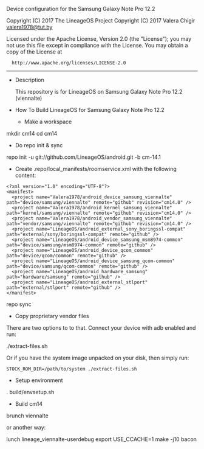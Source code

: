 Device configuration for the Samsung Galaxy Note Pro 12.2

Copyright (C) 2017 The LineageOS Project
Copyright (C) 2017 Valera Chigir <valera1978@tut.by>

 Licensed under the Apache License, Version 2.0 (the "License");
 you may not use this file except in compliance with the License.
 You may obtain a copy of the License at

      http://www.apache.org/licenses/LICENSE-2.0

------------------------------------------------------------------

* Description

  This repository is for LineageOS on Samsung Galaxy Note Pro 12.2 (viennalte)

* How To Build LineageOS for Samsung Galaxy Note Pro 12.2

  - Make a workspace

mkdir cm14
cd cm14

  - Do repo init & sync

repo init -u git://github.com/LineageOS/android.git -b cm-14.1

  - Create .repo/local_manifests/roomservice.xml with the following content:

```
<?xml version="1.0" encoding="UTF-8"?>
<manifest>
  <project name="Valera1978/android_device_samsung_viennalte" path="device/samsung/viennalte" remote="github" revision="cm14.0" />
  <project name="Valera1978/android_kernel_samsung_viennalte" path="kernel/samsung/viennalte" remote="github" revision="cm14.0" />
  <project name="Valera1978/android_vendor_samsung_viennalte" path="vendor/samsung/viennalte" remote="github" revision="cm14.0" />
  <project name="LineageOS/android_external_sony_boringssl-compat" path="external/sony/boringssl-compat" remote="github" />
  <project name="LineageOS/android_device_samsung_msm8974-common" path="device/samsung/msm8974-common" remote="github" />
  <project name="LineageOS/android_device_qcom_common" path="device/qcom/common" remote="github" />
  <project name="LineageOS/android_device_samsung_qcom-common" path="device/samsung/qcom-common" remote="github" />
  <project name="LineageOS/android_hardware_samsung" path="hardware/samsung" remote="github" />
  <project name="LineageOS/android_external_stlport" path="external/stlport" remote="github" />
</manifest>
```

repo sync

  - Copy proprietary vendor files

  There are two options to to that. Connect your device with adb enabled and run:

./extract-files.sh

  Or if you have the system image unpacked on your disk, then simply run:

    STOCK_ROM_DIR=/path/to/system ./extract-files.sh

  - Setup environment

. build/envsetup.sh

  - Build cm14

brunch viennalte

or another way:

lunch lineage_viennalte-userdebug
export USE_CCACHE=1
make -j10 bacon
